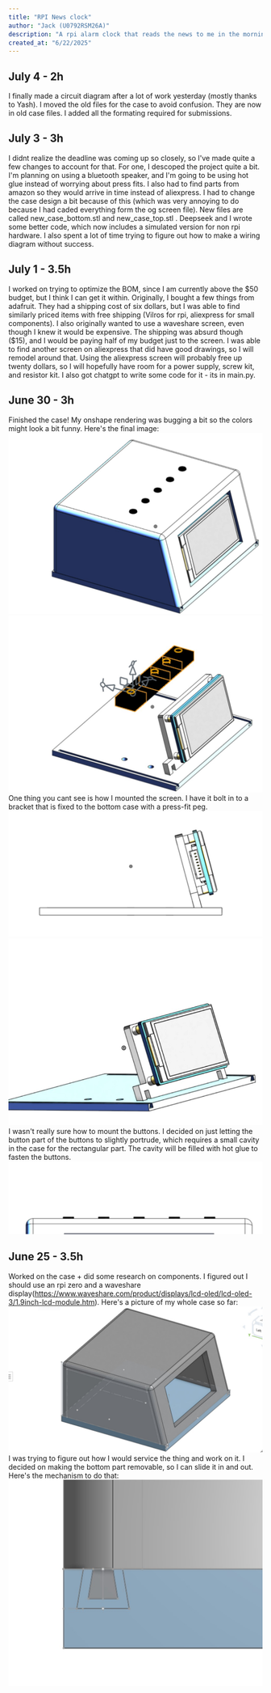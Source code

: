 ```yaml
---
title: "RPI News clock"
author: "Jack (U0792RSM26A)"
description: "A rpi alarm clock that reads the news to me in the morning"
created_at: "6/22/2025"
---
```

## July 4 - 2h
I finally made a circuit diagram after a lot of work yesterday (mostly thanks to Yash). I moved the old files for the case to avoid confusion. They are now in old case files. I added all the formating required for submissions. 

## July 3 - 3h
I didnt realize the deadline was coming up so closely, so I've made quite a few changes to account for that. For one, I descoped the project quite a bit. I'm planning on using a bluetooth speaker, and I'm going to be using hot glue instead of worrying about press fits. I also had to find parts from amazon so they would arrive in time instead of aliexpress. I had to change the case design a bit because of this (which was very annoying to do because I had caded everything form the og screen file). New files are called new_case_bottom.stl and new_case_top.stl . Deepseek and I wrote some better code, which now includes a simulated version for non rpi hardware. I also spent a lot of time trying to figure out how to make a wiring diagram without success. 


## July 1 - 3.5h
I worked on trying to optimize the BOM, since I am currently above the $50 budget, but I think I can get it within. Originally, I bought a few things from adafruit. They had a shipping cost of six dollars, but I was able to find similarly priced items with free shipping (Vilros for rpi, aliexpress for small components). I also originally wanted to use a waveshare screen, even though I knew it would be expensive. The shipping was absurd though (\$15), and I would be paying half of my budget just to the screen. I was able to find another screen on aliexpress that did have good drawings, so I will remodel around that. Using the aliexpress screen will probably free up twenty dollars, so I will hopefully have room for a power supply, screw kit, and resistor kit. I also got chatgpt to write some code for it - its in main.py. 

## June 30 - 3h
Finished the case! My onshape rendering was bugging a bit so the colors might look a bit funny. Here's the final image:
![](https://github.com/jayman-cooks/news_clock/blob/main/full_final_case.jpg)
![](https://github.com/jayman-cooks/news_clock/blob/main/case_no_top.jpg)
One thing you cant see is how I mounted the screen. I have it bolt in to a bracket that is fixed to the bottom case with a press-fit peg. 
![](https://github.com/jayman-cooks/news_clock/blob/main/screen_stand1.jpg)
![](https://github.com/jayman-cooks/news_clock/blob/main/screen_stand2.jpg)
I wasn't really sure how to mount the buttons. I decided on just letting the button part of the buttons to slightly portrude, which requires a small cavity in the case for the rectangular part. The cavity will be filled with hot glue to fasten the buttons.  
![](https://github.com/jayman-cooks/news_clock/blob/main/buttons.jpg)

## June 25 - 3.5h
Worked on the case + did some research on components. I figured out I should use an rpi zero and a waveshare display(https://www.waveshare.com/product/displays/lcd-oled/lcd-oled-3/1.9inch-lcd-module.htm). Here's a picture of my whole case so far:
![alt text](https://github.com/jayman-cooks/news_clock/blob/main/body_1_rpi_news.jpg?raw=true)
I was trying to figure out how I would service the thing and work on it. I decided on making the bottom part removable, so I can slide it in and out. Here's the mechanism to do that:
![alt text](https://github.com/jayman-cooks/news_clock/blob/main/joining_mech_rpi_news.jpg?raw=true)
